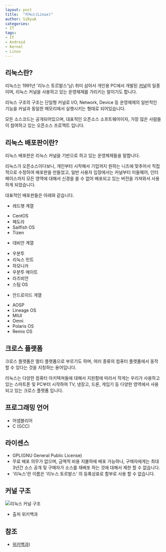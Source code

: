 ```yaml
---
layout: post
title:  "리눅스(Linux)"
author: SiRyuA
categories:
- IT
tags:
- IT
- Android
- Kernel
- Linux
---
```


## 리눅스란?
리눅스는 1991년 '리누스 토르발스'님\ 취미 삼아서 개인용 PC에서 개발된 [커널](/android/android-kernel.html)의 일종이며, 리눅스 커널을 사용하고 있는 운영체제를 가리키는 말이기도 합니다.

리눅스 구조의 구조는 단일형 커널로 I/O, Network, Device 등 운영체제의 일반적인 기능을 커널과 동일한 메모리에서 실행시키는 형태로 되어있습니다.

모든 소스코드는 공개되어있으며, 대표적인 오픈소스 소프트웨어이자, 가장 많은 사람들이 참여하고 있는 오픈소스 프로젝트 입니다.


## 리눅스 배포판이란?
리눅스 배포판은 리눅스 커널을 기반으로 하고 있는 운영체제들을 말합니다.

리눅스가 오픈소스이다보니, 개인부터 시작해서 기업까지 원하는 니즈에 맞추어서 직접적으로 수정하여 배포판을 만들었고, 일반 사용자 입장에서는 커널부터 미들웨어, 인터페이스까지 모든 영역에 대해서 신경을 쓸 수 없어 배포되고 있는 버전을 가져와서 사용하게 되었습니다.

대표적인 배포판들은 아래와 같습니다.
* 레드헷 계열
 - CentOS
 - 페도라
 - Sailfish OS
 - Tizen
* 데비안 계열
 - 우분투
  - 리눅스 민트
  - 하모니카
  - 우분투 메이트
 - 라즈비안
 - 스팀 OS
* 안드로이드 게열
 - AOSP
 - Lineage OS
 - MIUI
 - Omni
 - Polaris OS
 - Remix OS


## 크로스 플랫폼

크로스 플랫폼은 멀티 플랫폼으로 부르기도 하며, 여러 종류의 컴퓨터 플랫폼에서 동작 할 수 있다는 것을 지칭하는 용어입니다.

리눅스는 다양한 컴퓨터 아키텍쳐들에 대해서 지원함에 따라서 작게는 우리가 사용하고 있는 스마트폰 및 PC부터 시작하여 TV, 냉장고, 드론, 게임기 등 다양한 영역에서 사용되고 있는 크로스 플랫폼 입니다.


## 프로그래밍 언어
* 어셈블리어
* C (GCC)


## 라이센스
* GPL(GNU General Public License)
* 무료 배포 의무가 없으며, 금액적 비용 지불하에 배포 가능하나, 구매자에게는 최대 3년간 소스 공개 및 구매자가 소스를 재배포 하는 것에 대해서 제한 할 수 없습니다.
* '리눅스'란 이름은 '리누스 토르발스' 의 등록상표로 함부로 사용 할 수 없습니다.


## 커널 구조
![리눅스 커널 구조](https://upload.wikimedia.org/wikipedia/commons/5/5b/Linux_kernel_map.png)

* 출처 위키백과


## 참조
* [위키백과](https://ko.wikipedia.org/wiki/%EB%A6%AC%EB%88%85%EC%8A%A4_%EC%BB%A4%EB%84%90))
